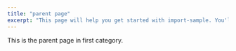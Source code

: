 ```yaml
---
title: "parent page"
excerpt: "This page will help you get started with import-sample. You'll be up and running in a jiffy!"
---
```

This is the parent page in first category. 
